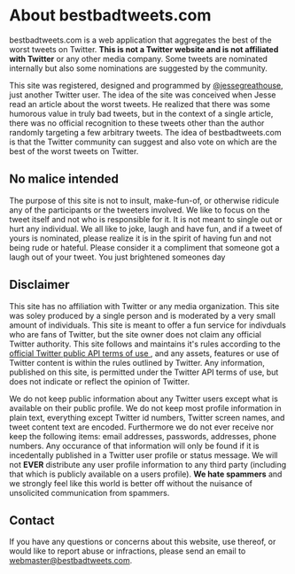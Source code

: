 # About bestbadtweets.com

bestbadtweets.com is a web application that aggregates the best of the worst tweets on Twitter. **This is not a Twitter website and is not affiliated with Twitter** or any other media company. Some tweets are nominated internally but also some nominations are suggested by the community.

This site was registered, designed and programmed by [@jessegreathouse][1], just another Twitter user. The idea of the site was conceived when Jesse read an article about the worst tweets. He realized that there was some humorous value in truly bad tweets, but in the context of a single article, there was no official recognition to these tweets other than the author randomly targeting a few arbitrary tweets. The idea of bestbadtweets.com is that the Twitter community can suggest and also vote on which are the best of the worst tweets on Twitter.

## No malice intended 

The purpose of this site is not to insult, make-fun-of, or otherwise ridicule any of the participants or the tweeters involved. We like to focus on the tweet itself and not who is responsible for it. It is not meant to single out or hurt any individual. We all like to joke, laugh and have fun, and if a tweet of yours is nominated, please realize it is in the spirit of having fun and not being rude or hateful. Please consider it a compliment that someone got a laugh out of your tweet. You just brightened someones day

## Disclaimer 

This site has no affiliation with Twitter or any media organization. This site was soley produced by a single person and is moderated by a very small amount of individuals. This site is meant to offer a fun service for indivduals who are fans of Twitter, but the site owner does not claim any official Twitter authority. This site follows and maintains it's rules according to the [official Twitter public API terms of use ][2], and any assets, features or use of Twitter content is within the rules outlined by Twitter. Any information, published on this site, is permitted under the Twitter API terms of use, but does not indicate or reflect the opinion of Twitter.

We do not keep public information about any Twitter users except what is available on their public profile. We do not keep most profile information in plain text, everything except Twitter id numbers, Twitter screen names, and tweet content text are encoded. Furthermore we do not ever receive nor keep the following items: email addresses, passwords, addresses, phone numbers. Any occurance of that information will only be found if it is incedentally published in a Twitter user profile or status message. We will not **EVER** distribute any user profile information to any third party (including that which is publicly available on a users profile). **We hate spammers** and we strongly feel like this world is better off without the nuisance of unsolicited communication from spammers. 

## Contact 

If you have any questions or concerns about this website, use thereof, or would like to report abuse or infractions, please send an email to [webmaster@bestbadtweets.com][3].

[1]: http://twitter.com/#!/jessegreathouse "Jesse Greathouse"
[2]: https://dev.twitter.com/terms/api-terms "Twitter API terms of use"
[3]: mailto:webmaster@bestbadtweets.com "Email of Webmaster"
